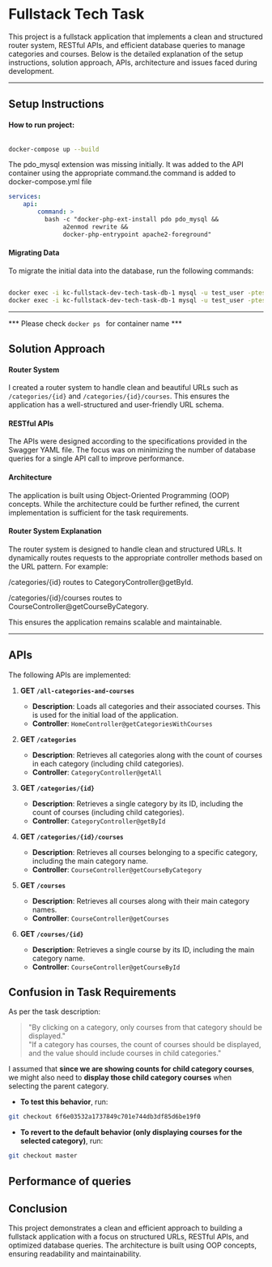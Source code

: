 # Fullstack Tech Task

This project is a fullstack application that implements a clean and structured router system, RESTful APIs, and efficient database queries to manage categories and courses. Below is the detailed explanation of the setup instructions, solution approach, APIs, architecture and issues faced during development.

---

## Setup Instructions
#### How to run project:
```bash

docker-compose up --build
```

The pdo_mysql extension was missing initially. It was added to the API container using the appropriate command.the command is added to docker-compose.yml file
```yaml
services:
    api:
        command: >
          bash -c "docker-php-ext-install pdo pdo_mysql &&
               a2enmod rewrite &&
               docker-php-entrypoint apache2-foreground"
```

#### Migrating Data
To migrate the initial data into the database, run the following commands:

```bash

docker exec -i kc-fullstack-dev-tech-task-db-1 mysql -u test_user -ptest_password course_catalog < database/migrations/categories.sql
docker exec -i kc-fullstack-dev-tech-task-db-1 mysql -u test_user -ptest_password course_catalog < database/migrations/courses.sql
```
---
*** Please check ```docker ps ``` for container name ***

## Solution Approach

#### Router System
I created a router system to handle clean and beautiful URLs such as `/categories/{id}` and `/categories/{id}/courses`. This ensures the application has a well-structured and user-friendly URL schema.

#### RESTful APIs
The APIs were designed according to the specifications provided in the Swagger YAML file. The focus was on minimizing the number of database queries for a single API call to improve performance.

#### Architecture
The application is built using Object-Oriented Programming (OOP) concepts. While the architecture could be further refined, the current implementation is sufficient for the task requirements.

#### Router System Explanation
The router system is designed to handle clean and structured URLs. It dynamically routes requests to the appropriate controller methods based on the URL pattern. For example:

/categories/{id} routes to CategoryController@getById.

/categories/{id}/courses routes to CourseController@getCourseByCategory.

This ensures the application remains scalable and maintainable.

---

## APIs

The following APIs are implemented:

1. **GET `/all-categories-and-courses`**  
   - **Description**: Loads all categories and their associated courses. This is used for the initial load of the application.
   - **Controller**: `HomeController@getCategoriesWithCourses`

2. **GET `/categories`**  
   - **Description**: Retrieves all categories along with the count of courses in each category (including child categories).
   - **Controller**: `CategoryController@getAll`

3. **GET `/categories/{id}`**  
   - **Description**: Retrieves a single category by its ID, including the count of courses (including child categories).
   - **Controller**: `CategoryController@getById`

4. **GET `/categories/{id}/courses`**  
   - **Description**: Retrieves all courses belonging to a specific category, including the main category name.
   - **Controller**: `CourseController@getCourseByCategory`

5. **GET `/courses`**  
   - **Description**: Retrieves all courses along with their main category names.
   - **Controller**: `CourseController@getCourses`

6. **GET `/courses/{id}`**  
   - **Description**: Retrieves a single course by its ID, including the main category name.
   - **Controller**: `CourseController@getCourseById`

## Confusion in Task Requirements  

As per the task description:  

> "By clicking on a category, only courses from that category should be displayed."  
> "If a category has courses, the count of courses should be displayed, and the value should include courses in child categories."

I assumed that **since we are showing counts for child category courses**, we might also need to **display those child category courses** when selecting the parent category.

- **To test this behavior**, run:

```bash
git checkout 6f6e03532a1737849c701e744db3df85d6be19f0
```

- **To revert to the default behavior (only displaying courses for the selected category)**, run:

```bash
git checkout master
```

## Performance of queries


## Conclusion  
This project demonstrates a clean and efficient approach to building a fullstack application with a focus on structured URLs, RESTful APIs, and optimized database queries. The architecture is built using OOP concepts, ensuring readability and maintainability. 
